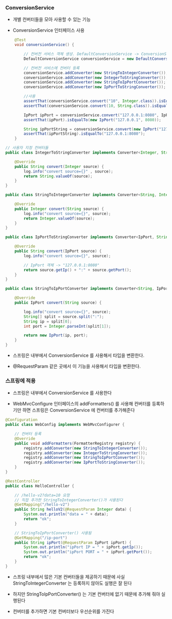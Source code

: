 ### ConversionService

* 개별 컨버터들을 모아 사용할 수 있는 기능

* ConversionService 인터페이스 사용

```java
    @Test
    void conversionService() {

        // 컨버전 서비스 객체 생성. DefaultConversionService -> ConversionService 구현
        DefaultConversionService conversionService = new DefaultConversionService();

        // 컨버전 서비스에 컨버터 등록
        conversionService.addConverter(new StringToIntegerConverter());
        conversionService.addConverter(new IntegerToStringConverter());
        conversionService.addConverter(new StringToIpPortConverter());
        conversionService.addConverter(new IpPortToStringConverter());

        //사용
        assertThat(conversionService.convert("10", Integer.class)).isEqualTo(10);
        assertThat(conversionService.convert(10, String.class)).isEqualTo("10");

        IpPort ipPort = conversionService.convert("127.0.0.1:8080", IpPort.class);
        assertThat(ipPort).isEqualTo(new IpPort("127.0.0.1", 8080));

        String ipPortString = conversionService.convert(new IpPort("127.0.0.1", 8080), String.class);
        assertThat(ipPortString).isEqualTo("127.0.0.1:8080");
    }
```
```java
// 사용자 지정 컨버터들
public class IntegerToStringConverter implements Converter<Integer, String> {

    @Override
    public String convert(Integer source) {
        log.info("convert source={}" , source);
        return String.valueOf(source);
    }
}

public class StringToIntegerConverter implements Converter<String, Integer> {

    @Override
    public Integer convert(String source) {
        log.info("convert source={}", source);
        return Integer.valueOf(source);
    }
}

public class IpPortToStringConverter implements Converter<IpPort, String> {

    @Override
    public String convert(IpPort source) {
        log.info("convert source={}", source);

        // IpPort 객체 -> "127.0.0.1:8080"
        return source.getIp() + ":" + source.getPort();
    }
}

public class StringToIpPortConverter implements Converter<String, IpPort> {

    @Override
    public IpPort convert(String source) {

        log.info("convert source={}", source);
        String[] split = source.split(":");
        String ip = split[0];
        int port = Integer.parseInt(split[1]);

        return new IpPort(ip, port);
    }
}
```


* 스프링은 내부에서 ConversionService 를 사용해서 타입을 변환한다. 

* @RequestParam 같은 곳에서 이 기능을 사용해서 타입을 변환한다.


### 스프링에 적용

* 스프링은 내부에서 ConversionService 를 사용한다

* WebMvcConfigure 인터페이스의 addFormatters() 를 사용해 컨버터를 등록하기만 하면 스프링은 ConversionService 에 컨버터를 추가해준다 

```java
@Configuration
public class WebConfig implements WebMvcConfigurer {

    // 컨버터 등록
    @Override
    public void addFormatters(FormatterRegistry registry) {
        registry.addConverter(new StringToIntegerConverter());
        registry.addConverter(new IntegerToStringConverter());
        registry.addConverter(new StringToIpPortConverter());
        registry.addConverter(new IpPortToStringConverter());
    }
}
```
```java
@RestController
public class HelloController {

    // /hello-v2?data=10 요청
    // 직접 추가한 StringToIntegerConverter()가 사용된다
    @GetMapping("/hello-v2")
    public String helloV2(@RequestParam Integer data) {
        System.out.println("data = " + data);
        return "ok";
    }

    // StringToIpPortConverter() 사용됨
    @GetMapping("/ip-port")
    public String ipPort(@RequestParam IpPort ipPort) {
        System.out.println("ipPort IP = " + ipPort.getIp());
        System.out.println("ipPort PORT = " + ipPort.getPort());
        return "ok";
    }
}
```

* 스프링 내부에서 많은 기본 컨버터들을 제공하기 때문에 사실 StringToIntegerConverter 는 등록하지 않아도 실행은 잘 된다

* 하지만 StringToIpPortConverter() 는 기본 컨버터에 없기 때문에 추가해 줘야 실행된다

* 컨버터를 추가하면 기본 컨버터보다 우선순위를 가진다
